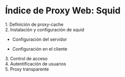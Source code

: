 # Índice de Proxy Web: Squid
<div style="text-align: justify;">1. Definición de proxy-cache<br />2. Instalación y configuración de squid</div>
<ul style="text-align: justify;">
  <li> Configuración del servidor</li>
</ul>
<ul style="text-align: justify;">
  <li> Configuración en el cliente</li>
</ul>
<div style="text-align: justify;">3. Control de acceso<br /> </div>
<div style="text-align: justify;">4. Autentificación de usuarios<br />5. Proxy transparente </div>
